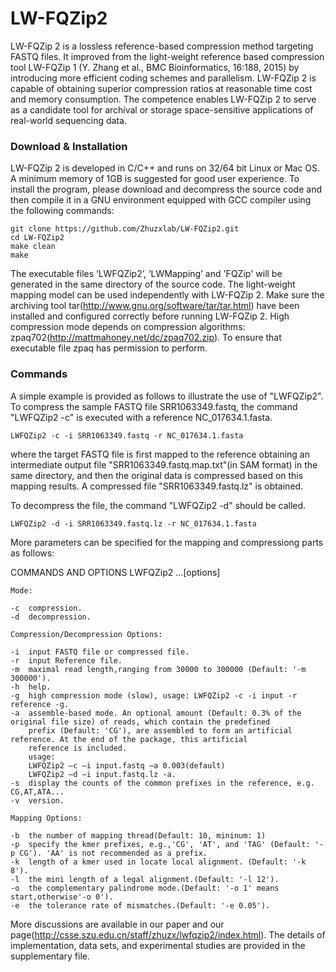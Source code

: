 # LW-FQZip2

LW-FQZip 2 is a lossless reference-based compression method targeting FASTQ files. It improved from the light-weight reference based compression tool LW-FQZip 1 (Y. Zhang et al., BMC Bioinformatics, 16:188, 2015) by introducing more efficient coding schemes and parallelism. LW-FQZip 2 is capable of obtaining superior compression ratios at reasonable time cost and memory consumption. The competence enables LW-FQZip 2 to serve as a candidate tool for archival or storage space-sensitive applications of real-world sequencing data. 

### Download & Installation

LW-FQZip 2 is developed in C/C++ and runs on 32/64 bit Linux or Mac OS. A minimum memory of 1GB is suggested for good user experience. To install the program, please download and decompress the source code and then compile it in a GNU environment equipped with GCC compiler using the following commands:

	git clone https://github.com/Zhuzxlab/LW-FQZip2.git
	cd LW-FQZip2
	make clean
	make

The executable files ‘LWFQZip2’, ‘LWMapping’ and 'FQZip' will be generated in the same directory of the source code. The light-weight mapping model can be used independently with LW-FQZip 2. Make sure the archiving tool tar(http://www.gnu.org/software/tar/tar.html) have been installed and configured correctly before running LW-FQZip 2. High compression mode depends on compression algorithms: zpaq702(http://mattmahoney.net/dc/zpaq702.zip). To ensure that executable file zpaq has permission to perform.

### Commands

A simple example is provided as follows to illustrate the use of "LWFQZip2". To compress the sample FASTQ file SRR1063349.fastq, the command "LWFQZip2 -c" is executed with a reference NC_017634.1.fasta.

	LWFQZip2 -c -i SRR1063349.fastq -r NC_017634.1.fasta

where the target FASTQ file is first mapped to the reference obtaining an intermediate output file "SRR1063349.fastq.map.txt"(in SAM format) in the same directory, and then the original data is compressed based on this mapping results. A compressed file "SRR1063349.fastq.lz" is obtained.

To decompress the file, the command "LWFQZip2 -d" should be called.

	LWFQZip2 -d -i SRR1063349.fastq.lz -r NC_017634.1.fasta

More parameters can be specified for the mapping and compressiong parts as follows: 

COMMANDS AND OPTIONS
LWFQZip2 	<mode>...[options]
  	
    Mode:
  	
    -c 	compression.
    -d 	decompression.
    
    Compression/Decompression Options:
  	
    -i 	input FASTQ file or compressed file.
    -r 	input Reference file.
    -m 	maximal read length,ranging from 30000 to 300000 (Default: '-m 300000').
    -h 	help.
    -g 	high compression mode (slow), usage: LWFQZip2 -c -i input -r reference -g.
    -a 	assemble-based mode. An optional amount (Default: 0.3% of the original file size) of reads, which contain the predefined          
        prefix (Default: 'CG'), are assembled to form an artificial reference. At the end of the package, this artificial 
        reference is included.
        usage:
        LWFQZip2 –c –i input.fastq –a 0.003(default)
        LWFQZip2 –d –i input.fastq.lz -a.
    -s 	display the counts of the common prefixes in the reference, e.g. CG,AT,ATA...
    -v 	version.
  	
    Mapping Options:
  	
    -b 	the number of mapping thread(Default: 10, mininum: 1)
    -p 	specify the kmer prefixes, e.g.,'CG', 'AT', and 'TAG' (Default: '-p CG'). 'AA' is not recommended as a prefix.
    -k 	length of a kmer used in locate local alignment. (Default: '-k 8').
    -l 	the mini length of a legal alignment.(Default: '-l 12').
    -o 	the complementary palindrome mode.(Default: '-o 1' means start,otherwise'-o 0').
    -e 	the tolerance rate of mismatches.(Default: '-e 0.05').


More discussions are available in our paper and our page(http://csse.szu.edu.cn/staff/zhuzx/lwfqzip2/index.html). The details of implementation, data sets, and experimental studies are provided in the supplementary file. 

